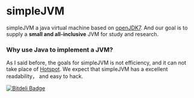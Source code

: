 # simpleJVM

simpleJVM a java virtual machine based on [openJDK7](http://openjdk.java.net/). And our goal is to supply a **small and all-inclusive** JVM for study and research.


### Why use Java to implement a JVM?

As I said before, the goals for simpleJVM is not efficiency, and it can not take place of [Hotspot](http://www.oracle.com/technetwork/java/javase/tech/index-jsp-136373.html). We expect that simpleJVM has a excellent readability， and easy to hack.




[![Bitdeli Badge](https://d2weczhvl823v0.cloudfront.net/simpleJVM/simplejvm/trend.png)](https://bitdeli.com/free "Bitdeli Badge")


